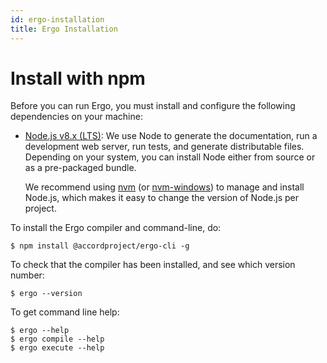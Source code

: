 ```yaml
---
id: ergo-installation
title: Ergo Installation
---
```


# Install with npm

Before you can run Ergo, you must install and configure the following dependencies on your
machine:

* [Node.js v8.x (LTS)](http://nodejs.org): We use Node to generate the documentation, run a
  development web server, run tests, and generate distributable files. Depending on your system,
  you can install Node either from source or as a pre-packaged bundle.

  We recommend using [nvm](https://github.com/creationix/nvm) (or
  [nvm-windows](https://github.com/coreybutler/nvm-windows))
  to manage and install Node.js, which makes it easy to change the version of Node.js per project.

To install the Ergo compiler and command-line, do:

```
$ npm install @accordproject/ergo-cli -g
```

To check that the compiler has been installed, and see which version number:

```
$ ergo --version
```

To get command line help:

```
$ ergo --help
$ ergo compile --help
$ ergo execute --help
```